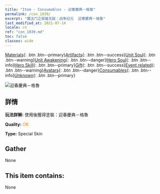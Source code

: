 ```yaml
---
title: "Item - Consumables - 迎春慶典－格魯"
permalink: /con_1039/
excerpt: "魔法门之英雄无敌：战争纪元  迎春慶典－格魯"
last_modified_at: 2021-07-14
locale: cn
ref: "con_1039.md"
toc: false
classes: wide
---
```

 [Materials](/ItemsCN/){: .btn .btn--primary}[Artifacts](/ItemsCN/Artifacts/){: .btn .btn--success}[Unit Soul](/ItemsCN/UnitSoul/){: .btn .btn--warning}[Unit Awakening](/ItemsCN/UnitAwakening/){: .btn .btn--danger}[Hero Soul](/ItemsCN/HeroSoul/){: .btn .btn--info}[Hero Skill](/ItemsCN/HeroSkill/){: .btn .btn--primary}[Gift](/ItemsCN/Gift/){: .btn .btn--success}[Event related](/ItemsCN/Events/){: .btn .btn--warning}[Avatars](/ItemsCN/Avatars/){: .btn .btn--danger}[Consumables](/ItemsCN/Consumables/){: .btn .btn--info}[Unknown](/ItemsCN/Unknown/){: .btn .btn--primary}

 ![迎春慶典－格魯](/images/h/h_Gelu7.jpg)

## 詳情
 **玩法詳解:** 使用後獲得塗裝：迎春慶典－格魯

 **Quality:** <span style="color: #FF8C00">OK</span>

 **Type:** Special Skin

## Gather

  None

## This item contains:

  None

